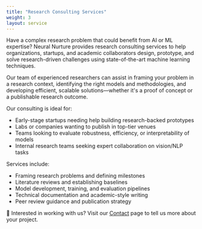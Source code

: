 ```yaml
---
title: "Research Consulting Services"
weight: 3
layout: service
---
```


Have a complex research problem that could benefit from AI or ML expertise? Neural Nurture provides research consulting services to help organizations, startups, and academic collaborators design, prototype, and solve research-driven challenges using state-of-the-art machine learning techniques.

Our team of experienced researchers can assist in framing your problem in a research context, identifying the right models and methodologies, and developing efficient, scalable solutions—whether it's a proof of concept or a publishable research outcome.

Our consulting is ideal for:
- Early-stage startups needing help building research-backed prototypes
- Labs or companies wanting to publish in top-tier venues
- Teams looking to evaluate robustness, efficiency, or interpretability of models
- Internal research teams seeking expert collaboration on vision/NLP tasks

Services include:
- Framing research problems and defining milestones
- Literature reviews and establishing baselines
- Model development, training, and evaluation pipelines
- Technical documentation and academic-style writing
- Peer review guidance and publication strategy

📩 Interested in working with us? Visit our [Contact](/contact/) page to tell us more about your project.